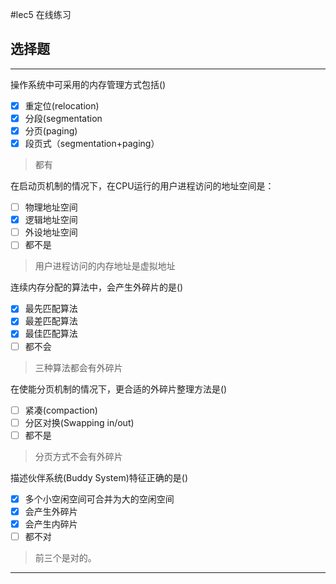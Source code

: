 #lec5 在线练习
## 选择题

---

操作系统中可采用的内存管理方式包括()

- [x] 重定位(relocation)
- [x] 分段(segmentation
- [x] 分页(paging)
- [x] 段页式（segmentation+paging）

> 都有

在启动页机制的情况下，在CPU运行的用户进程访问的地址空间是：

- [ ] 物理地址空间
- [x] 逻辑地址空间
- [ ] 外设地址空间
- [ ] 都不是

>  用户进程访问的内存地址是虚拟地址

连续内存分配的算法中，会产生外碎片的是()

- [x] 最先匹配算法
- [x] 最差匹配算法
- [x] 最佳匹配算法
- [ ] 都不会

> 三种算法都会有外碎片

在使能分页机制的情况下，更合适的外碎片整理方法是()

- [ ] 紧凑(compaction)
- [ ] 分区对换(Swapping in/out)
- [ ] 都不是

> 分页方式不会有外碎片

描述伙伴系统(Buddy System)特征正确的是()

- [x] 多个小空闲空间可合并为大的空闲空间
- [x] 会产生外碎片
- [x] 会产生内碎片
- [ ] 都不对

> 前三个是对的。

-----
